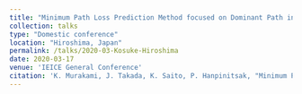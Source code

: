 ```yaml
---
title: "Minimum Path Loss Prediction Method focused on Dominant Path in Millimeter Wave Band"
collection: talks
type: "Domestic conference"
location: "Hiroshima, Japan"
permalink: /talks/2020-03-Kosuke-Hiroshima
date: 2020-03-17
venue: 'IEICE General Conference'
citation: 'K. Murakami, J. Takada, K. Saito, P. Hanpinitsak, "Minimum Path Loss Prediction Method focused on Dominant Path in Millimeter Wave Band" <i>IEICE General Conference</i>, Mar. 2020.'
---
```

